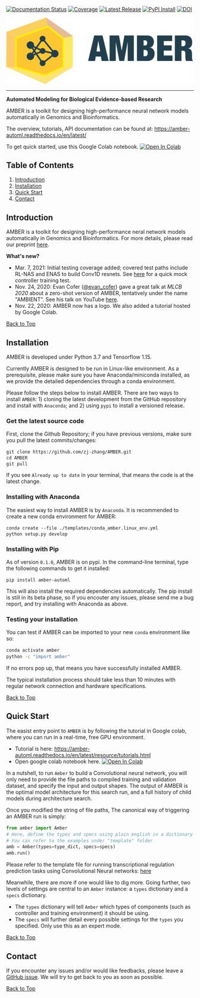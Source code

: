 [![Documentation Status](https://readthedocs.org/projects/amber-automl/badge/?version=latest)](https://amber-automl.readthedocs.io/en/latest/?badge=latest)
[![Coverage](https://raw.githubusercontent.com/zj-zhang/AMBER/master/amber/tests/coverage-badge.svg)]()
[![Latest Release](https://img.shields.io/github/release/zj-zhang/AMBER.svg?label=Release)](https://github.com/zj-zhang/AMBER/releases/latest)
[![PyPI Install](https://img.shields.io/pypi/dm/amber-automl.svg?label=PyPI%20Installs)](https://pypi.org/project/amber-automl/)
[![DOI](https://zenodo.org/badge/260604309.svg)](https://zenodo.org/badge/latestdoi/260604309)
<!-- 
[![Github All Releases](https://img.shields.io/github/downloads/zj-zhang/AMBER/total.svg?label=Download)](https://github.com/zj-zhang/AMBER/releases)
-->

![logo](docs/source/_static/img/amber-logo.png)

---

**Automated Modeling for Biological Evidence-based Research**


AMBER is a toolkit for designing high-performance neural network models automatically in
Genomics and Bioinformatics.

The overview, tutorials, API documentation can be found at:
https://amber-automl.readthedocs.io/en/latest/

To get quick started, use this Google Colab notebook. [![Open In Colab](https://colab.research.google.com/assets/colab-badge.svg)](https://colab.research.google.com/gist/zj-zhang/43235f916303284fdf8c42a6e3d7b8b4)

<a id='sec0'></a>
## Table of Contents
1. [Introduction](#sec1)
2. [Installation](#sec2)
3. [Quick Start](#sec3)
4. [Contact](#sec4)

<a id='sec1'></a>
## Introduction
AMBER is a toolkit for designing high-performance neral network models automatically in
Genomics and Bioinformatics. For more details, please read our
preprint [here](https://www.biorxiv.org/content/10.1101/2020.08.18.251561v1).

**What's new?**
- Mar. 7, 2021: Initial testing coverage added; covered test paths include RL-NAS and ENAS to build Conv1D resnets. See [here](https://github.com/zj-zhang/AMBER/blob/master/amber/tests/integration_bionas_test.py)
for a quick mock controller training test.
- Nov. 24, 2020: Evan Cofer ([@evan_cofer](https://twitter.com/evan_cofer)) gave a great talk at *MLCB 2020* about a zero-shot version of AMBER, tentatively under the
name "AMBIENT". See his talk on YouTube [here](https://youtu.be/8co5_aqBwGQ?t=11171).
- Nov. 22, 2020: AMBER now has a logo. We also added a tutorial hosted by Google Colab.


[Back to Top](#sec0)

<a id='sec2'></a>
## Installation

AMBER is developed under Python 3.7 and Tensorflow 1.15.

Currently AMBER is designed to be run in Linux-like environment. As a prerequisite, please make sure
 you have Anaconda/miniconda installed, as we provide the detailed dependencies through a conda 
 environment.
 

Please follow the steps below to install AMBER. There are two ways to install `AMBER`: 1) cloning the latest development
from the GitHub repository and install with `Anaconda`; and 2) using `pypi` to install a versioned
release.


### Get the latest source code
First, clone the Github Repository; if you have previous versions, make sure you pull the latest commits/changes:

```
git clone https://github.com/zj-zhang/AMBER.git
cd AMBER
git pull
```

If you see `Already up to date` in your terminal, that means the code is at the latest change.

### Installing with Anaconda
The easiest way to install AMBER is by ``Anaconda``. It is recommended to create a new conda
environment for AMBER:

```
conda create --file ./templates/conda_amber.linux_env.yml
python setup.py develop
```

### Installing with Pip
As of version `0.1.0`, AMBER is on pypi. In the command-line terminal, type the following commands to get it installed:

```{bash}
pip install amber-automl
```

This will also install the required dependencies automatically. The pip install is still in its beta phase, so if you
encouter any issues, please send me a bug report, and try installing with Anaconda as above.


### Testing your installation
You can test if AMBER can be imported to your new `conda` environment like so:

```bash
conda activate amber
python -c "import amber"
```

If no errors pop up, that means you have successfully installed AMBER.

The typical installation process should take less than 10 minutes with regular network 
connection and hardware specifications. 

[Back to Top](#sec0)


<a id='sec3'></a>
## Quick Start

The easist entry point to `AMBER` is by following the tutorial 
in Google colab, where you can run in a real-time, free GPU 
environment.
- Tutorial is here: https://amber-automl.readthedocs.io/en/latest/resource/tutorials.html
- Open google colab notebook here. [![Open In Colab](https://colab.research.google.com/assets/colab-badge.svg)](https://colab.research.google.com/gist/zj-zhang/43235f916303284fdf8c42a6e3d7b8b4)

In a nutshell, to run `Amber` to build a Convolutional neural network, you will only need to provide the file 
paths to compiled training and validation dataset, and specify the input and output shapes. The output of
AMBER is the optimal model architecture for this search run, and a full history of child models during architecture search.

Once you modified the string of file paths, The canonical way of triggering an AMBER 
run is simply:
```python
from amber import Amber
# Here, define the types and specs using plain english in a dictionary
# You can refer to the examples under "template" folder
amb = Amber(types=type_dict, specs=specs)
amb.run()
```
Please refer to the template file for running transcriptional regulation prediction tasks using Convolutional Neural networks: [here](https://github.com/zj-zhang/AMBER/blob/master/templates/AmberDeepSea.py)

Meanwhile, there are more if one would like to dig more. Going further, two levels of
settings are central to an `Amber` instance: a `types` dictionary and a `specs` dictionary. 
- The `types` dictionary will tell `Amber` which types of components (such as controller and
training environment) it should be using.
- The `specs` will further detail every possible settings for the `types` you specified. Only
use this as an expert mode.

[Back to Top](#sec0)


<a id='sec4'></a>
## Contact
If you encounter any issues and/or would like feedbacks, please leave a [GitHub issue](https://github.com/zj-zhang/AMBER/issues).
We will try to get back to you as soon as possible.

[Back to Top](#sec0)







